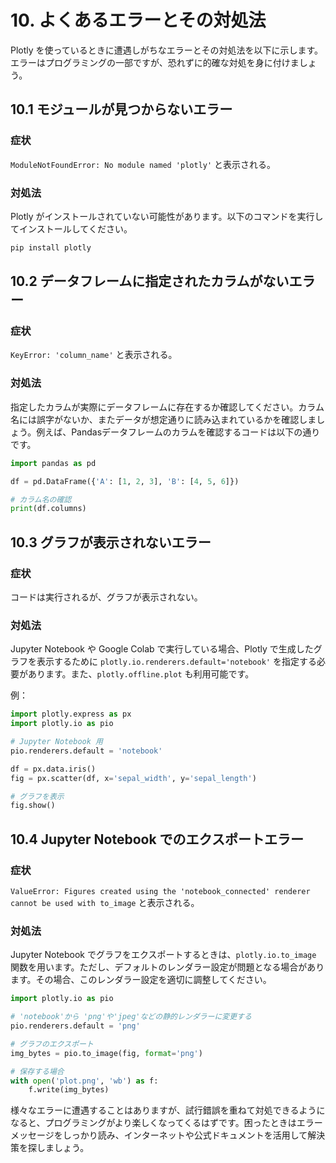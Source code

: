 # 10. よくあるエラーとその対処法

Plotly を使っているときに遭遇しがちなエラーとその対処法を以下に示します。エラーはプログラミングの一部ですが、恐れずに的確な対処を身に付けましょう。

## 10.1 モジュールが見つからないエラー

### 症状
`ModuleNotFoundError: No module named 'plotly'` と表示される。

### 対処法
Plotly がインストールされていない可能性があります。以下のコマンドを実行してインストールしてください。

```bash
pip install plotly
```

## 10.2 データフレームに指定されたカラムがないエラー

### 症状
`KeyError: 'column_name'` と表示される。

### 対処法
指定したカラムが実際にデータフレームに存在するか確認してください。カラム名には誤字がないか、またデータが想定通りに読み込まれているかを確認しましょう。例えば、Pandasデータフレームのカラムを確認するコードは以下の通りです。

```python
import pandas as pd

df = pd.DataFrame({'A': [1, 2, 3], 'B': [4, 5, 6]})

# カラム名の確認
print(df.columns)
```

## 10.3 グラフが表示されないエラー

### 症状
コードは実行されるが、グラフが表示されない。

### 対処法
Jupyter Notebook や Google Colab で実行している場合、Plotly で生成したグラフを表示するために `plotly.io.renderers.default='notebook'` を指定する必要があります。また、`plotly.offline.plot` も利用可能です。

例：

```python
import plotly.express as px
import plotly.io as pio

# Jupyter Notebook 用
pio.renderers.default = 'notebook'

df = px.data.iris()
fig = px.scatter(df, x='sepal_width', y='sepal_length')

# グラフを表示
fig.show()
```

## 10.4 Jupyter Notebook でのエクスポートエラー

### 症状
`ValueError: Figures created using the 'notebook_connected' renderer cannot be used with to_image` と表示される。

### 対処法
Jupyter Notebook でグラフをエクスポートするときは、`plotly.io.to_image` 関数を用います。ただし、デフォルトのレンダラー設定が問題となる場合があります。その場合、このレンダラー設定を適切に調整してください。

```python
import plotly.io as pio

# 'notebook'から 'png'や'jpeg'などの静的レンダラーに変更する
pio.renderers.default = 'png'

# グラフのエクスポート
img_bytes = pio.to_image(fig, format='png')

# 保存する場合
with open('plot.png', 'wb') as f:
    f.write(img_bytes)
```

様々なエラーに遭遇することはありますが、試行錯誤を重ねて対処できるようになると、プログラミングがより楽しくなってくるはずです。困ったときはエラーメッセージをしっかり読み、インターネットや公式ドキュメントを活用して解決策を探しましょう。